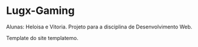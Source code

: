 ﻿# Lugx-Gaming

Alunas: Heloisa e Vitoria.
Projeto para a disciplina de Desenvolvimento Web.

Template do site templatemo.
